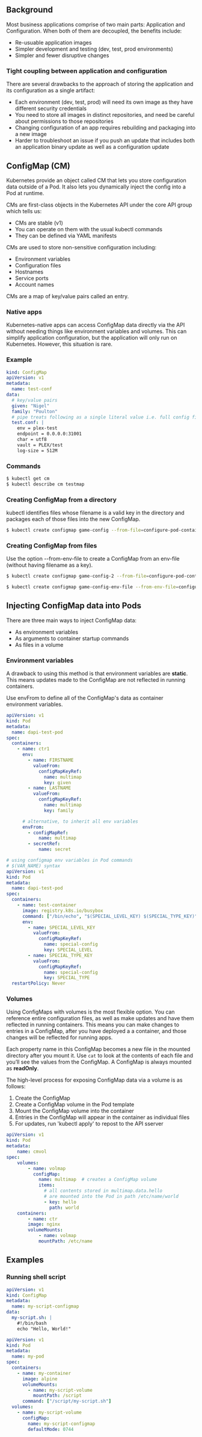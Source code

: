 ## Background

Most business applications comprise of two main parts: Application and Configuration. When both of them are decoupled, the benefits include:

- Re-usuable application images
- Simpler development and testing (dev, test, prod environments)
- Simpler and fewer disruptive changes

### Tight coupling between application and configuration

There are several drawbacks to the approach of storing the application and its configuration as a single artifact:

- Each environment (dev, test, prod) will need its own image as they have different security credentials
- You need to store all images in distinct repositories, and need be careful about permissions to those repositories
- Changing configuration of an app requires rebuilding and packaging into a new image
- Harder to troubleshoot an issue if you push an update that includes both an application binary update as well as a configuration update

## ConfigMap (CM)

Kubernetes provide an object called CM that lets you store configuration data outside of a Pod. It also lets you dynamically inject the config into a Pod at runtime.

CMs are first-class objects in the Kubernetes API under the core API group which tells us:

- CMs are stable (v1)
- You can operate on them with the usual kubectl commands
- They can be defined via YAML manifests

CMs are used to store non-sensitive configuration including:

- Environment variables
- Configuration files
- Hostnames
- Service ports
- Account names

CMs are a map of key/value pairs called an entry.

### Native apps

Kubernetes-native apps can access ConfigMap data directly via the API without needing things like environment variables and volumes. This can simplify application configuration, but the application will only run on Kubernetes. However, this situation is rare.

### Example

```yaml
kind: ConfigMap
apiVersion: v1
metadata:
  name: test-conf
data:
  # key/value pairs
  given: "Nigel"
  family: "Poulton"
  # pipe treats following as a single literal value i.e. full config file
  test.conf: |
    env = plex-test
    endpoint = 0.0.0.0:31001
    char = utf8
    vault = PLEX/test
    log-size = 512M
```

### Commands

```bash
$ kubectl get cm
$ kubectl describe cm testmap
```

### Creating ConfigMap from a directory

kubectl identifies files whose filename is a valid key in the directory and packages each of those files into the new ConfigMap.

```bash
$ kubectl create configmap game-config --from-file=configure-pod-container/configmap/
```

### Creating ConfigMap from files

Use the option --from-env-file to create a ConfigMap from an env-file (without having filename as a key).

```bash
$ kubectl create configmap game-config-2 --from-file=configure-pod-container/configmap/game.properties --from-file=configure-pod-container/configmap/ui.properties

$ kubectl create configmap game-config-env-file --from-env-file=configure-pod-container/configmap/game-env-file.properties
```

## Injecting ConfigMap data into Pods

There are three main ways to inject ConfigMap data:

- As environment variables
- As arguments to container startup commands
- As files in a volume

### Environment variables

A drawback to using this method is that environment variables are **static**. This means updates made to the ConfigMap are not reflected in running containers.

Use envFrom to define all of the ConfigMap's data as container environment variables.

```yaml
apiVersion: v1
kind: Pod
metadata:
  name: dapi-test-pod
spec:
  containers:
    - name: ctr1
      env:
        - name: FIRSTNAME
          valueFrom:
            configMapKeyRef:
              name: multimap
              key: given
        - name: LASTNAME
          valueFrom:
            configMapKeyRef:
              name: multimap
              key: family

      # alternative, to inherit all env variables
      envFrom:
        - configMapRef:
            name: multimap
        - secretRef:
            name: secret
```

```yaml
# using configmap env variables in Pod commands
# $(VAR_NAME) syntax
apiVersion: v1
kind: Pod
metadata:
  name: dapi-test-pod
spec:
  containers:
    - name: test-container
      image: registry.k8s.io/busybox
      command: ["/bin/echo", "$(SPECIAL_LEVEL_KEY) $(SPECIAL_TYPE_KEY)"]
      env:
        - name: SPECIAL_LEVEL_KEY
          valueFrom:
            configMapKeyRef:
              name: special-config
              key: SPECIAL_LEVEL
        - name: SPECIAL_TYPE_KEY
          valueFrom:
            configMapKeyRef:
              name: special-config
              key: SPECIAL_TYPE
  restartPolicy: Never
```

### Volumes

Using ConfigMaps with volumes is the most flexible option. You can reference entire configuration files, as well as make updates and have them reflected in running containers. This means you can make changes to entries in a ConfigMap, after you have deployed a a container, and those changes will be reflected for running apps.

Each property name in this ConfigMap becomes a new file in the mounted directory after you mount it. Use `cat` to look at the contents of each file and you’ll see the values from the ConfigMap. A ConfigMap is always mounted as **readOnly**.

The high-level process for exposing ConfigMap data via a volume is as follows:

1. Create the ConfigMap
2. Create a ConfigMap volume in the Pod template
3. Mount the ConfigMap volume into the container
4. Entries in the ConfigMap will appear in the container as individual files
5. For updates, run 'kubectl apply' to repost to the API sserver

```yaml
apiVersion: v1
kind: Pod
metadata:
    name: cmvol
spec:
    volumes:
        - name: volmap
          configMap:
            name: multimap  # creates a ConfigMap volume
            items:
              # all contents stored in multimap.data.hello
              # are mounted into the Pod in path /etc/name/world
              - key: hello
                path: world
    containers:
        - name: ctr
        image: nginx
        volumeMounts:
            - name: volmap
            mountPath: /etc/name
```

## Examples

### Running shell script

```yaml
apiVersion: v1
kind: ConfigMap
metadata:
  name: my-script-configmap
data:
  my-script.sh: |
    #!/bin/bash
    echo "Hello, World!"
```

```yaml
apiVersion: v1
kind: Pod
metadata:
  name: my-pod
spec:
  containers:
    - name: my-container
      image: alpine
      volumeMounts:
        - name: my-script-volume
          mountPath: /script
      command: ["/script/my-script.sh"]
  volumes:
    - name: my-script-volume
      configMap:
        name: my-script-configmap
        defaultMode: 0744
```
